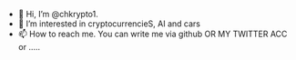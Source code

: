 - 👋 Hi, I’m @chkrypto1.
- 👀 I’m interested in cryptocurrencieS, AI and cars
- 📫 How to reach me. You can write me via github OR MY TWITTER ACC or .....


<!---
chkrypto1/chkrypto1 is a ✨ special ✨ repository because its `README.md` (this file) appears on your GitHub profile.
You can click the Preview link to take a look at your changes.
--->
